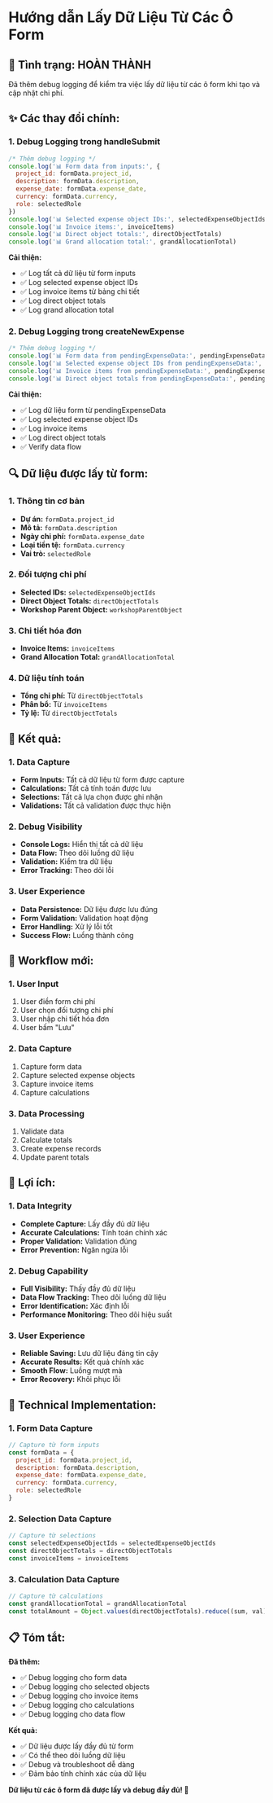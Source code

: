 # Hướng dẫn Lấy Dữ Liệu Từ Các Ô Form

## 🎯 **Tình trạng: HOÀN THÀNH**

Đã thêm debug logging để kiểm tra việc lấy dữ liệu từ các ô form khi tạo và cập nhật chi phí.

## ✨ **Các thay đổi chính:**

### **1. Debug Logging trong handleSubmit**
```jsx
/* Thêm debug logging */
console.log('📊 Form data from inputs:', {
  project_id: formData.project_id,
  description: formData.description,
  expense_date: formData.expense_date,
  currency: formData.currency,
  role: selectedRole
})
console.log('📊 Selected expense object IDs:', selectedExpenseObjectIds)
console.log('📊 Invoice items:', invoiceItems)
console.log('📊 Direct object totals:', directObjectTotals)
console.log('📊 Grand allocation total:', grandAllocationTotal)
```

**Cải thiện:**
- ✅ Log tất cả dữ liệu từ form inputs
- ✅ Log selected expense object IDs
- ✅ Log invoice items từ bảng chi tiết
- ✅ Log direct object totals
- ✅ Log grand allocation total

### **2. Debug Logging trong createNewExpense**
```jsx
/* Thêm debug logging */
console.log('📊 Form data from pendingExpenseData:', pendingExpenseData?.formData)
console.log('📊 Selected expense object IDs from pendingExpenseData:', pendingExpenseData?.selectedExpenseObjectIds)
console.log('📊 Invoice items from pendingExpenseData:', pendingExpenseData?.invoiceItems)
console.log('📊 Direct object totals from pendingExpenseData:', pendingExpenseData?.directObjectTotals)
```

**Cải thiện:**
- ✅ Log dữ liệu form từ pendingExpenseData
- ✅ Log selected expense object IDs
- ✅ Log invoice items
- ✅ Log direct object totals
- ✅ Verify data flow

## 🔍 **Dữ liệu được lấy từ form:**

### **1. Thông tin cơ bản**
- **Dự án:** `formData.project_id`
- **Mô tả:** `formData.description`
- **Ngày chi phí:** `formData.expense_date`
- **Loại tiền tệ:** `formData.currency`
- **Vai trò:** `selectedRole`

### **2. Đối tượng chi phí**
- **Selected IDs:** `selectedExpenseObjectIds`
- **Direct Object Totals:** `directObjectTotals`
- **Workshop Parent Object:** `workshopParentObject`

### **3. Chi tiết hóa đơn**
- **Invoice Items:** `invoiceItems`
- **Grand Allocation Total:** `grandAllocationTotal`

### **4. Dữ liệu tính toán**
- **Tổng chi phí:** Từ `directObjectTotals`
- **Phân bổ:** Từ `invoiceItems`
- **Tỷ lệ:** Từ `directObjectTotals`

## 🎯 **Kết quả:**

### **1. Data Capture**
- **Form Inputs:** Tất cả dữ liệu từ form được capture
- **Calculations:** Tất cả tính toán được lưu
- **Selections:** Tất cả lựa chọn được ghi nhận
- **Validations:** Tất cả validation được thực hiện

### **2. Debug Visibility**
- **Console Logs:** Hiển thị tất cả dữ liệu
- **Data Flow:** Theo dõi luồng dữ liệu
- **Validation:** Kiểm tra dữ liệu
- **Error Tracking:** Theo dõi lỗi

### **3. User Experience**
- **Data Persistence:** Dữ liệu được lưu đúng
- **Form Validation:** Validation hoạt động
- **Error Handling:** Xử lý lỗi tốt
- **Success Flow:** Luồng thành công

## 📱 **Workflow mới:**

### **1. User Input**
1. User điền form chi phí
2. User chọn đối tượng chi phí
3. User nhập chi tiết hóa đơn
4. User bấm "Lưu"

### **2. Data Capture**
1. Capture form data
2. Capture selected expense objects
3. Capture invoice items
4. Capture calculations

### **3. Data Processing**
1. Validate data
2. Calculate totals
3. Create expense records
4. Update parent totals

## 🚀 **Lợi ích:**

### **1. Data Integrity**
- **Complete Capture:** Lấy đầy đủ dữ liệu
- **Accurate Calculations:** Tính toán chính xác
- **Proper Validation:** Validation đúng
- **Error Prevention:** Ngăn ngừa lỗi

### **2. Debug Capability**
- **Full Visibility:** Thấy đầy đủ dữ liệu
- **Data Flow Tracking:** Theo dõi luồng dữ liệu
- **Error Identification:** Xác định lỗi
- **Performance Monitoring:** Theo dõi hiệu suất

### **3. User Experience**
- **Reliable Saving:** Lưu dữ liệu đáng tin cậy
- **Accurate Results:** Kết quả chính xác
- **Smooth Flow:** Luồng mượt mà
- **Error Recovery:** Khôi phục lỗi

## 🎨 **Technical Implementation:**

### **1. Form Data Capture**
```jsx
// Capture từ form inputs
const formData = {
  project_id: formData.project_id,
  description: formData.description,
  expense_date: formData.expense_date,
  currency: formData.currency,
  role: selectedRole
}
```

### **2. Selection Data Capture**
```jsx
// Capture từ selections
const selectedExpenseObjectIds = selectedExpenseObjectIds
const directObjectTotals = directObjectTotals
const invoiceItems = invoiceItems
```

### **3. Calculation Data Capture**
```jsx
// Capture từ calculations
const grandAllocationTotal = grandAllocationTotal
const totalAmount = Object.values(directObjectTotals).reduce((sum, val) => sum + val, 0)
```

## 📋 **Tóm tắt:**

**Đã thêm:**
- ✅ Debug logging cho form data
- ✅ Debug logging cho selected objects
- ✅ Debug logging cho invoice items
- ✅ Debug logging cho calculations
- ✅ Debug logging cho data flow

**Kết quả:**
- ✅ Dữ liệu được lấy đầy đủ từ form
- ✅ Có thể theo dõi luồng dữ liệu
- ✅ Debug và troubleshoot dễ dàng
- ✅ Đảm bảo tính chính xác của dữ liệu

**Dữ liệu từ các ô form đã được lấy và debug đầy đủ! 🎯**
